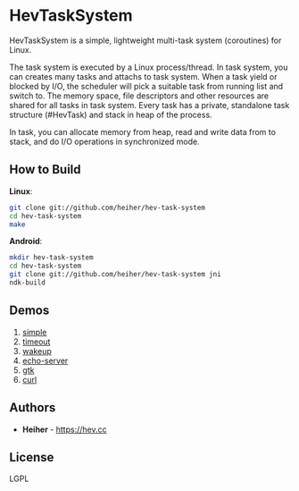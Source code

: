 # HevTaskSystem

HevTaskSystem is a simple, lightweight multi-task system (coroutines) for Linux.

The task system is executed by a Linux process/thread. In task system, you can
creates many tasks and attachs to task system. When a task yield or blocked by
I/O, the scheduler will pick a suitable task from running list and switch to.
The memory space, file descriptors and other resources are shared for all tasks
in task system. Every task has a private, standalone task structure (#HevTask)
and stack in heap of the process.

In task, you can allocate memory from heap, read and write data from to stack,
and do I/O operations in synchronized mode.

## How to Build

**Linux**:
```bash
git clone git://github.com/heiher/hev-task-system
cd hev-task-system
make
```

**Android**:
```bash
mkdir hev-task-system
cd hev-task-system
git clone git://github.com/heiher/hev-task-system jni
ndk-build
```

## Demos
1. [simple](https://github.com/heiher/hev-task-system/blob/master/apps/simple.c)
1. [timeout](https://github.com/heiher/hev-task-system/blob/master/apps/timeout.c)
1. [wakeup](https://github.com/heiher/hev-task-system/blob/master/apps/wakeup.c)
1. [echo-server](https://github.com/heiher/hev-task-system/blob/master/apps/echo-server.c)
1. [gtk](https://github.com/heiher/hev-task-system/blob/master/apps/gtk.c)
1. [curl](https://github.com/heiher/hev-task-system/blob/master/apps/curl.c)

## Authors
* **Heiher** - https://hev.cc

## License
LGPL

